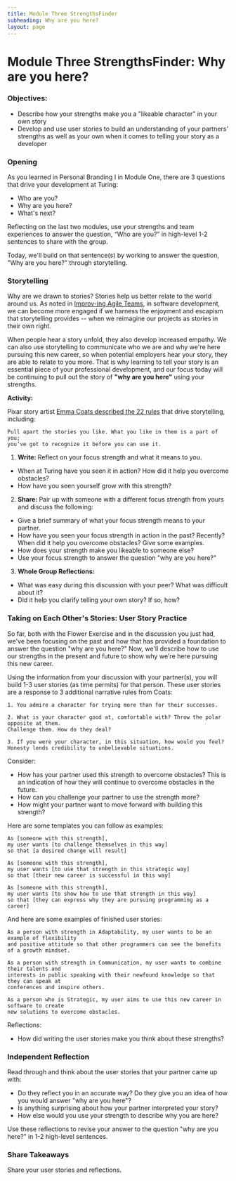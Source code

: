 ```yaml
---
title: Module Three StrengthsFinder
subheading: Why are you here?
layout: page
---
```


# Module Three StrengthsFinder: Why are you here?

### Objectives:

* Describe how your strengths make you a "likeable character" in your own story
* Develop and use user stories to build an understanding of your partners' strengths as well as your own when it comes to telling your story as a developer

### Opening
As you learned in Personal Branding I in Module One, there are 3 questions that drive your development at Turing:

* Who are you?
* Why are you here?
* What's next?

Reflecting on the last two modules, use your strengths and team experiences to answer the question, “Who are you?” in high-level 1-2 sentences to share with the group.

Today, we'll build on that sentence(s) by working to answer the question, "Why are you here?" through storytelling.

### Storytelling
Why are we drawn to stories? Stories help us better relate to the world around us. As noted in [Improv-ing Agile Teams](https://www.amazon.com/Improv-ing-Agile-Teams-Constraints-Creativity/dp/0993301304), in software development, we can become more engaged if we harness the enjoyment and escapism that storytelling provides -- when we reimagine our projects as stories in their own right.

When people hear a story unfold, they also develop increased empathy. We can also use storytelling to communicate who we are and why we're here pursuing this new career, so when potential employers hear your story, they are able to relate to you more. That is why learning to tell your story is an essential piece of your professional development, and our focus today will be continuing to pull out the story of **"why are you here"** using your strengths.  

**Activity:**

Pixar story artist [Emma Coats described the 22 rules](http://storyshots.tumblr.com/post/25032057278/22-storybasics-ive-picked-up-in-my-time-at-pixar) that drive storytelling, including:

	Pull apart the stories you like. What you like in them is a part of you; 
	you’ve got to recognize it before you can use it.

1. **Write:** Reflect on your focus strength and what it means to you.
* When at Turing have you seen it in action? How did it help you overcome obstacles?
* How have you seen yourself grow with this strength?

2. **Share:** Pair up with someone with a different focus strength from yours and discuss the following:

* Give a brief summary of what your focus strength means to your partner.
* How have you seen your focus strength in action in the past? Recently? 
	When did it help you overcome obstacles? Give some examples.
* How does your strength make you likeable to someone else? 
* Use your focus strength to answer the question "why are you here?"

3. **Whole Group Reflections:** 
* What was easy during this discussion with your peer? What was difficult about it?
* Did it help you clarify telling your own story? If so, how?

### Taking on Each Other's Stories: User Story Practice
So far, both with the Flower Exercise and in the discussion you just had, we've been focusing on the past and how that has provided a foundation to answer the question "why are you here?" Now, we'll describe how to use our strengths in the present and future to show why we're here pursuing this new career. 

Using the information from your discussion with your partner(s), you will build 1-3 user stories (as time permits) for that person. These user stories are a response to 3 additional narrative rules from Coats:

	1. You admire a character for trying more than for their successes.  

	2. What is your character good at, comfortable with? Throw the polar opposite at them. 
	Challenge them. How do they deal?
	
	3. If you were your character, in this situation, how would you feel? 
	Honesty lends credibility to unbelievable situations.

Consider: 

* How has your partner used this strength to overcome obstacles? This is an indication of how they will continue to overcome obstacles in the future.
* How can you challenge your partner to use the strength more?
* How might your partner want to move forward with building this strength?

Here are some templates you can follow as examples:

	As [someone with this strength], 
	my user wants [to challenge themselves in this way] 
	so that [a desired change will result]

	As [someone with this strength], 
	my user wants [to use that strength in this strategic way] 
	so that [their new career is successful in this way]
	
	As [someone with this strength], 
	my user wants [to show how to use that strength in this way] 
	so that [they can express why they are pursuing programming as a career]

And here are some examples of finished user stories:

	As a person with strength in Adaptability, my user wants to be an example of flexibility 
	and positive attitude so that other programmers can see the benefits of a growth mindset. 
	
	As a person with strength in Communication, my user wants to combine their talents and 
	interests in public speaking with their newfound knowledge so that they can speak at 
	conferences and inspire others. 
	
	As a person who is Strategic, my user aims to use this new career in software to create 
	new solutions to overcome obstacles.
	
Reflections:

* How did writing the user stories make you think about these strengths?

### Independent Reflection
Read through and think about the user stories that your partner came up with:

* Do they reflect you in an accurate way? Do they give you an idea of how you would answer "why are you here"?
* Is anything surprising about how your partner interpreted your story?  
* How else would you use your strength to describe why you are here?

Use these reflections to revise your answer to the question "why are you here?" in 1-2 high-level sentences.

### Share Takeaways
Share your user stories and reflections.
